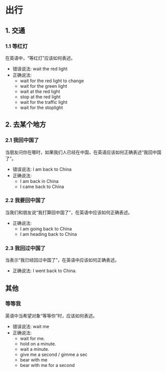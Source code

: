 # 出行

<show-structure depth="3"/>


## 1. 交通

### 1.1 等红灯

在英语中，“等红灯”应该如何表述。

- 错误说法: wait the red light
- 正确说法:
  - wait for the red light to change
  - wait for the green light
  - wait at the red light
  - stop at the red light
  - wait for the traffic light
  - wait for the stoplight

## 2. 去某个地方

### 2.1 我回中国了

当朋友问你在哪时，如果我们人已经在中国，在英语应该如何正确表述“我回中国了”。

- 错误说法: I am back to China
- 正确说法:
  - I am back in China
  - I came back to China

### 2.2 我要回中国了

当我们和朋友说“我打算回中国了”，在英语中应该如何正确表述。

- 正确说法:
  - I am going back to China
  - I am heading back to China


### 2.3 我回过中国了

当表示“我已经回过中国了”，在英语中应该如何正确表述。

- 正确说法: I went back to China.


## 其他

### 等等我

英语中当希望对象“等等你”时，应该如何表述。

- 错误说法: wait me
- 正确说法: 
  - wait for me.
  - hold on a minute.
  - wait a minute.
  - give me a second / gimme a sec
  - bear with me
  - bear with me for a second


